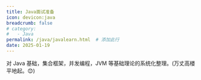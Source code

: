 ```yaml
---
title: Java面试准备
icon: devicon:java
breadcrumb: false
# category:
#   - Java
permalink: /java/javalearn.html  # 添加此行
date: 2025-01-19
---
```

对 Java 基础，集合框架，并发编程，JVM 等基础理论的系统化整理。(万丈高楼平地起。:blush:)
